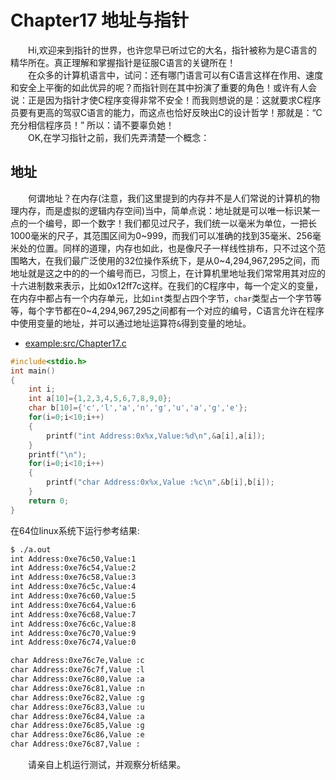 # Chapter17 地址与指针

&emsp;&emsp;Hi,欢迎来到指针的世界，也许您早已听过它的大名，指针被称为是C语言的精华所在。真正理解和掌握指针是征服C语言的关键所在！<br>
&emsp;&emsp;在众多的计算机语言中，试问：还有哪门语言可以有C语言这样在作用、速度和安全上平衡的如此优异的呢？而指针则在其中扮演了重要的角色！或许有人会说：正是因为指针才使C程序变得非常不安全！而我则想说的是：这就要求C程序员要有更高的驾驭C语言的能力，而这点也恰好反映出C的设计哲学！那就是：“C充分相信程序员！” 所以：请不要辜负她！<br>
&emsp;&emsp;OK,在学习指针之前，我们先弄清楚一个概念：
## 地址
&emsp;&emsp;何谓地址？在内存(注意，我们这里提到的内存并不是人们常说的计算机的物理内存，而是虚拟的逻辑内存空间)当中，简单点说：地址就是可以唯一标识某一点的一个编号，即一个数字！我们都见过尺子，我们统一以毫米为单位，一把长1000毫米的尺子，其范围区间为0~999，而我们可以准确的找到35毫米、256毫米处的位置。同样的道理，内存也如此，也是像尺子一样线性排布，只不过这个范围略大，在我们最广泛使用的32位操作系统下，是从0~4,294,967,295之间，而地址就是这之中的的一个编号而已，习惯上，在计算机里地址我们常常用其对应的十六进制数来表示，比如0x12ff7c这样。在我们的C程序中，每一个定义的变量，在内存中都占有一个内存单元，比如`int`类型占四个字节，`char`类型占一个字节等等，每个字节都在0~4,294,967,295之间都有一个对应的编号，C语言允许在程序中使用变量的地址，并可以通过地址运算符`&`得到变量的地址。
* [example:src/Chapter17.c](src/Chapter17.c)
```C
#include<stdio.h>
int main()
{       
    int i;       
    int a[10]={1,2,3,4,5,6,7,8,9,0};       
    char b[10]={'c','l','a','n','g','u','a','g','e'};       
    for(i=0;i<10;i++)       
    {               
        printf("int Address:0x%x,Value:%d\n",&a[i],a[i]);      
    }       
    printf("\n");       
    for(i=0;i<10;i++)       
    {               
        printf("char Address:0x%x,Value :%c\n",&b[i],b[i]);       
    }       
    return 0;
}
```
在64位linux系统下运行参考结果:

```sh
$ ./a.out
int Address:0xe76c50,Value:1
int Address:0xe76c54,Value:2
int Address:0xe76c58,Value:3
int Address:0xe76c5c,Value:4
int Address:0xe76c60,Value:5
int Address:0xe76c64,Value:6
int Address:0xe76c68,Value:7
int Address:0xe76c6c,Value:8
int Address:0xe76c70,Value:9
int Address:0xe76c74,Value:0

char Address:0xe76c7e,Value :c
char Address:0xe76c7f,Value :l
char Address:0xe76c80,Value :a
char Address:0xe76c81,Value :n
char Address:0xe76c82,Value :g
char Address:0xe76c83,Value :u
char Address:0xe76c84,Value :a
char Address:0xe76c85,Value :g
char Address:0xe76c86,Value :e
char Address:0xe76c87,Value :
```
&emsp;&emsp;请亲自上机运行测试，并观察分析结果。 